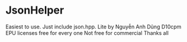 # JsonHelper
Easiest to use. Just include json.hpp. 
Lite by Nguyễn Anh Dũng D10cpm EPU
licenses free for every one 
Not free for commercial
Thanks all 
